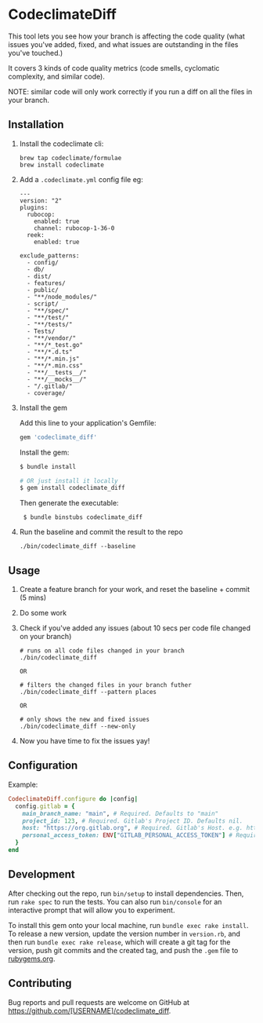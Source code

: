 # CodeclimateDiff

This tool lets you see how your branch is affecting the code quality (what issues you've added, fixed, and what issues are outstanding in the files you've touched.)

It covers 3 kinds of code quality metrics (code smells, cyclomatic complexity, and similar code).

NOTE: similar code will only work correctly if you run a diff on all the files in your branch.


## Installation

1. Install the codeclimate cli:
      ``` 
      brew tap codeclimate/formulae
      brew install codeclimate
      ```

2. Add a `.codeclimate.yml` config file eg:
      ```
      ---
      version: "2"
      plugins:
        rubocop:
          enabled: true
          channel: rubocop-1-36-0
        reek:
          enabled: true

      exclude_patterns:
        - config/
        - db/
        - dist/
        - features/
        - public/
        - "**/node_modules/"
        - script/
        - "**/spec/"
        - "**/test/"
        - "**/tests/"
        - Tests/
        - "**/vendor/"
        - "**/*_test.go"
        - "**/*.d.ts"
        - "**/*.min.js"
        - "**/*.min.css"
        - "**/__tests__/"
        - "**/__mocks__/"
        - "/.gitlab/"
        - coverage/
      ```

3. Install the gem

    Add this line to your application's Gemfile:

    ```ruby
    gem 'codeclimate_diff'
    ```

    Install the gem:

    ```bash
    $ bundle install

    # OR just install it locally
    $ gem install codeclimate_diff
    ```

    Then generate the executable:

        $ bundle binstubs codeclimate_diff


4. Run the baseline and commit the result to the repo

    ```
    ./bin/codeclimate_diff --baseline
    ```

## Usage

1. Create a feature branch for your work, and reset the baseline + commit (5 mins)

2. Do some work

3. Check if you've added any issues (about 10 secs per code file changed on your branch)

    ```
    # runs on all code files changed in your branch
    ./bin/codeclimate_diff

    OR

    # filters the changed files in your branch futher
    ./bin/codeclimate_diff --pattern places

    OR

    # only shows the new and fixed issues
    ./bin/codeclimate_diff --new-only
    ```
4. Now you have time to fix the issues yay!

## Configuration

Example: 

```rb
CodeclimateDiff.configure do |config|
  config.gitlab = {
    main_branch_name: "main", # Required. Defaults to "main"
    project_id: 123, # Required. Gitlab's Project ID. Defaults nil.
    host: "https://org.gitlab.org", # Required. Gitlab's Host. e.g. https://org.gitlab.org. Defaults nil.
    personal_access_token: ENV["GITLAB_PERSONAL_ACCESS_TOKEN"] # Required. Your personal access token. Defaults nil.
  }
end
```

## Development

After checking out the repo, run `bin/setup` to install dependencies. Then, run `rake spec` to run the tests. You can also run `bin/console` for an interactive prompt that will allow you to experiment.

To install this gem onto your local machine, run `bundle exec rake install`. To release a new version, update the version number in `version.rb`, and then run `bundle exec rake release`, which will create a git tag for the version, push git commits and the created tag, and push the `.gem` file to [rubygems.org](https://rubygems.org).

## Contributing

Bug reports and pull requests are welcome on GitHub at https://github.com/[USERNAME]/codeclimate_diff.
